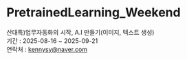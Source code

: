 # PretrainedLearning_Weekend
산대특)업무자동화의 시작, A.I 만들기(이미지, 텍스트 생성)    
기간 : 2025-08-16 ~ 2025-09-21     
연락처 : kennysy@naver.com

